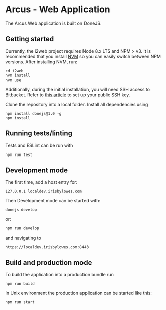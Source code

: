 # Arcus - Web Application

The Arcus Web application is built on DoneJS.

## Getting started

Currently, the i2web project requires Node 8.x LTS and NPM > v3. It is recommended that you install [NVM](https://github.com/creationix/nvm) so you can easily switch between NPM versions. After installing NVM, run:

```
cd i2web
nvm install
nvm use
```

Additionally, during the initial installation, you will need SSH access to Bitbucket. Refer to [this article](https://confluence.atlassian.com/bitbucket/set-up-ssh-for-git-728138079.html) to set up your public SSH key.

Clone the repository into a local folder. Install all dependencies using

```
npm install donejs@1.0 -g
npm install
```

## Running tests/linting

Tests and ESLint can be run with

```
npm run test
```

## Development mode

The first time, add a host entry for:

```
127.0.0.1 localdev.irisbylowes.com
```

Then Development mode can be started with:

```
donejs develop
```
or:
```
npm run develop
```

and navigating to

```
https://localdev.irisbylowes.com:8443
```

## Build and production mode

To build the application into a production bundle run

```
npm run build
```

In Unix environment the production application can be started like this:

```
npm run start
```
